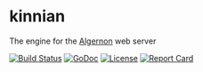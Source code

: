 # kinnian

The engine for the [Algernon](https://github.com/xyproto/algernon) web server

[![Build Status](https://travis-ci.org/xyproto/kinnian.svg?branch=master)](https://travis-ci.org/xyproto/kinnian) [![GoDoc](https://godoc.org/github.com/xyproto/kinnian?status.svg)](http://godoc.org/github.com/xyproto/kinnian) [![License](http://img.shields.io/badge/license-MIT-red.svg?style=flat)](https://raw.githubusercontent.com/xyproto/kinnian/master/LICENSE) [![Report Card](https://img.shields.io/badge/go_report-A+-brightgreen.svg?style=flat)](http://goreportcard.com/report/xyproto/kinnian)

